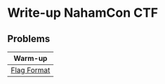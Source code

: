 # Write-up NahamCon CTF

## Problems

| Warm-up  |
| ------------- |
| [Flag Format](/Warm-up/Flag%20Format/README.md)|